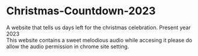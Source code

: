# Christmas-Countdown-2023
A website that tells us days left for the christmas celebration. Present year 2023 <br>
This website contains a sweet melodious audio while accesing it please do allow the audio permission in chrome site setting.

